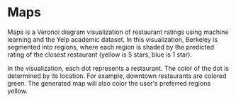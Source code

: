 # Maps

Maps is a Veronoi diagram visualization of restaurant ratings using machine learning and the Yelp academic dataset. In this visualization, Berkeley is segmented into regions, where each region is shaded by the predicted rating of the closest restaurant (yellow is 5 stars, blue is 1 star). 

In the visualization, each dot represents a restaurant. The color of the dot is determined by its location. For example, downtown restaurants are colored green. The generated map will also color the user's preferred regions yellow.
